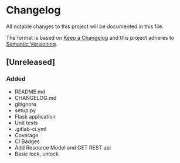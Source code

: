 # Changelog
All notable changes to this project will be documented in this file.

The format is based on [Keep a Changelog](http://keepachangelog.com/en/1.0.0/)
and this project adheres to [Semantic Versioning](http://semver.org/spec/v2.0.0.html).

## [Unreleased]
### Added
- README.md
- CHANGELOG.md
- gitignore
- setup.py
- Flask application
- Unit tests
- .gitlab-ci.yml
- Coverage
- CI Badges
- Add Resource Model and GET REST api
- Basic lock, unlock
